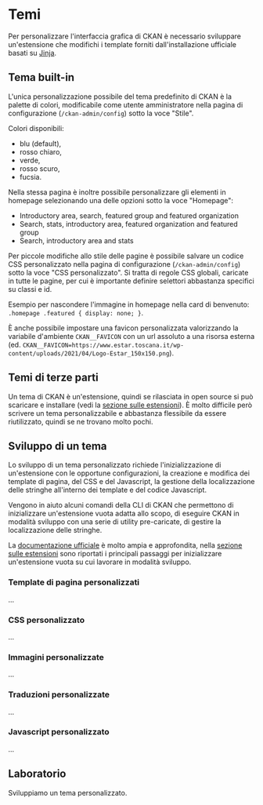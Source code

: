 # Temi

Per personalizzare l'interfaccia grafica di CKAN è necessario sviluppare un'estensione che modifichi i template forniti dall'installazione ufficiale basati su [Jinja](https://jinja.palletsprojects.com/en/3.1.x/).

## Tema built-in

L'unica personalizzazione possibile del tema predefinito di CKAN è la palette di colori, modificabile come utente amministratore nella pagina di configurazione (`/ckan-admin/config`) sotto la voce "Stile".

Colori disponibili:

- blu (default),
- rosso chiaro,
- verde,
- rosso scuro,
- fucsia.

Nella stessa pagina è inoltre possibile personalizzare gli elementi in homepage selezionando una delle opzioni sotto la voce "Homepage":

- Introductory area, search, featured group and featured organization
- Search, stats, introductory area, featured organization and featured group
- Search, introductory area and stats

Per piccole modifiche allo stile delle pagine è possibile salvare un codice CSS personalizzato nella pagina di configurazione (`/ckan-admin/config`) sotto la voce "CSS personalizzato". Si tratta di regole CSS globali, caricate in tutte le pagine, per cui è importante definire selettori abbastanza specifici su classi e id.

Esempio per nascondere l'immagine in homepage nella card di benvenuto: `.homepage .featured { display: none; }`.

È anche possibile impostare una favicon personalizzata valorizzando la variabile d'ambiente `CKAN__FAVICON` con un url assoluto a una risorsa esterna (ed. `CKAN__FAVICON=https://www.estar.toscana.it/wp-content/uploads/2021/04/Logo-Estar_150x150.png`).

## Temi di terze parti

Un tema di CKAN è un'estensione, quindi se rilasciata in open source si può scaricare e installare (vedi la [sezione sulle estensioni](./extensions)).
È molto difficile però scrivere un tema personalizzabile e abbastanza flessibile da essere riutilizzato, quindi se ne trovano molto pochi.

## Sviluppo di un tema

Lo sviluppo di un tema personalizzato richiede l'inizializzazione di un'estensione con le opportune configurazioni, la creazione e modifica dei template di pagina, del CSS e del Javascript, la gestione della localizzazione delle stringhe all'interno dei template e del codice Javascript.

Vengono in aiuto alcuni comandi della CLI di CKAN che permettono di inizializzare un'estensione vuota adatta allo scopo, di eseguire CKAN in modalità sviluppo con una serie di utility pre-caricate, di gestire la localizzazione delle stringhe.

La [documentazione ufficiale](https://docs.ckan.org/en/2.9/theming/index.html) è molto ampia e approfondita,
nella [sezione sulle estensioni](./extensions#sviluppo-di-un-estensione) sono riportati i principali passaggi per inizializzare un'estensione vuota su cui lavorare in modalità sviluppo.

### Template di pagina personalizzati

...

### CSS personalizzato

...

### Immagini personalizzate

...

### Traduzioni personalizzate

...

### Javascript personalizzato

...

## Laboratorio

Sviluppiamo un tema personalizzato.
